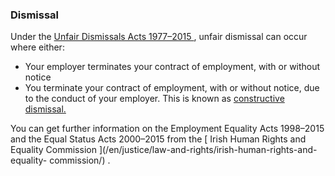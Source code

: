 ###  Dismissal

Under the [ Unfair Dismissals Acts 1977–2015
](http://www.lawreform.ie/_fileupload/RevisedActs/WithAnnotations/HTML/EN_ACT_1977_0010.htm)
, unfair dismissal can occur where either:

  * Your employer terminates your contract of employment, with or without notice 
  * You terminate your contract of employment, with or without notice, due to the conduct of your employer. This is known as [ constructive dismissal. ](/en/employment/unemployment-and-redundancy/dismissal/constructive-dismissal/)

You can get further information on the Employment Equality Acts 1998–2015 and
the Equal Status Acts 2000–2015 from the [ Irish Human Rights and Equality
Commission ](/en/justice/law-and-rights/irish-human-rights-and-equality-
commission/) .
